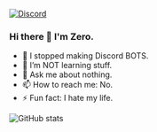 [![Discord](https://discord.c99.nl/widget/theme-2/211774244294623243.png)](https://discord.gg/ZsSx8XB)

### Hi there 👋 I'm Zero.

- 🔭 I stopped making Discord BOTS.
- 🌱 I’m NOT learning stuff.
- 💬 Ask me about nothing.
- 📫 How to reach me: No.
- ⚡ Fun fact: I hate my life.

![GitHub stats](https://github-readme-stats.vercel.app/api?username=Zeroo000&show_icons=true&count_private=true)  
